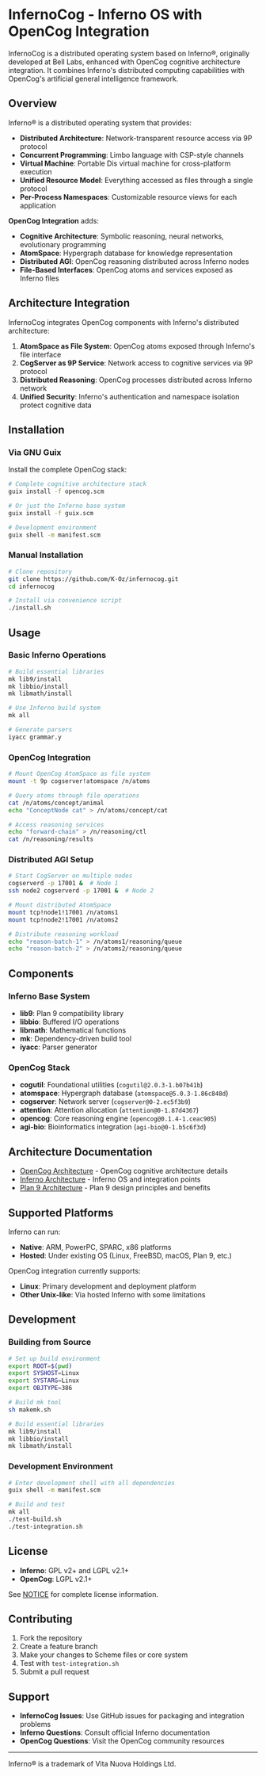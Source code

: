 # InfernoCog - Inferno OS with OpenCog Integration

InfernoCog is a distributed operating system based on Inferno®, originally developed at Bell Labs, enhanced with OpenCog cognitive architecture integration. It combines Inferno's distributed computing capabilities with OpenCog's artificial general intelligence framework.

## Overview

Inferno® is a distributed operating system that provides:

- **Distributed Architecture**: Network-transparent resource access via 9P protocol
- **Concurrent Programming**: Limbo language with CSP-style channels  
- **Virtual Machine**: Portable Dis virtual machine for cross-platform execution
- **Unified Resource Model**: Everything accessed as files through a single protocol
- **Per-Process Namespaces**: Customizable resource views for each application

**OpenCog Integration** adds:

- **Cognitive Architecture**: Symbolic reasoning, neural networks, evolutionary programming
- **AtomSpace**: Hypergraph database for knowledge representation
- **Distributed AGI**: OpenCog reasoning distributed across Inferno nodes
- **File-Based Interfaces**: OpenCog atoms and services exposed as Inferno files

## Architecture Integration

InfernoCog integrates OpenCog components with Inferno's distributed architecture:

1. **AtomSpace as File System**: OpenCog atoms exposed through Inferno's file interface
2. **CogServer as 9P Service**: Network access to cognitive services via 9P protocol  
3. **Distributed Reasoning**: OpenCog processes distributed across Inferno network
4. **Unified Security**: Inferno's authentication and namespace isolation protect cognitive data

## Installation

### Via GNU Guix

Install the complete OpenCog stack:

```bash
# Complete cognitive architecture stack
guix install -f opencog.scm

# Or just the Inferno base system
guix install -f guix.scm

# Development environment  
guix shell -m manifest.scm
```

### Manual Installation

```bash
# Clone repository
git clone https://github.com/K-Oz/infernocog.git
cd infernocog

# Install via convenience script
./install.sh
```

## Usage

### Basic Inferno Operations

```bash
# Build essential libraries
mk lib9/install
mk libbio/install  
mk libmath/install

# Use Inferno build system
mk all

# Generate parsers
iyacc grammar.y
```

### OpenCog Integration

```bash
# Mount OpenCog AtomSpace as file system
mount -t 9p cogserver!atomspace /n/atoms

# Query atoms through file operations
cat /n/atoms/concept/animal
echo "ConceptNode cat" > /n/atoms/concept/cat

# Access reasoning services
echo "forward-chain" > /n/reasoning/ctl
cat /n/reasoning/results
```

### Distributed AGI Setup

```bash
# Start CogServer on multiple nodes
cogserverd -p 17001 &  # Node 1
ssh node2 cogserverd -p 17001 &  # Node 2

# Mount distributed AtomSpace
mount tcp!node1!17001 /n/atoms1
mount tcp!node2!17001 /n/atoms2

# Distribute reasoning workload
echo "reason-batch-1" > /n/atoms1/reasoning/queue
echo "reason-batch-2" > /n/atoms2/reasoning/queue
```

## Components

### Inferno Base System
- **lib9**: Plan 9 compatibility library
- **libbio**: Buffered I/O operations
- **libmath**: Mathematical functions
- **mk**: Dependency-driven build tool
- **iyacc**: Parser generator

### OpenCog Stack
- **cogutil**: Foundational utilities (`cogutil@2.0.3-1.b07b41b`)
- **atomspace**: Hypergraph database (`atomspace@5.0.3-1.86c848d`)
- **cogserver**: Network server (`cogserver@0-2.ec5f3b9`)
- **attention**: Attention allocation (`attention@0-1.87d4367`)
- **opencog**: Core reasoning engine (`opencog@0.1.4-1.ceac905`)
- **agi-bio**: Bioinformatics integration (`agi-bio@0-1.b5c6f3d`)

## Architecture Documentation

- [OpenCog Architecture](opencog.scm.md) - OpenCog cognitive architecture details
- [Inferno Architecture](inferno.scm.md) - Inferno OS and integration points
- [Plan 9 Architecture](plan9.scm.md) - Plan 9 design principles and benefits

## Supported Platforms

Inferno can run:

- **Native**: ARM, PowerPC, SPARC, x86 platforms
- **Hosted**: Under existing OS (Linux, FreeBSD, macOS, Plan 9, etc.)

OpenCog integration currently supports:
- **Linux**: Primary development and deployment platform
- **Other Unix-like**: Via hosted Inferno with some limitations

## Development

### Building from Source

```bash
# Set up build environment
export ROOT=$(pwd)
export SYSHOST=Linux
export SYSTARG=Linux
export OBJTYPE=386

# Build mk tool
sh makemk.sh

# Build essential libraries
mk lib9/install
mk libbio/install
mk libmath/install
```

### Development Environment

```bash
# Enter development shell with all dependencies
guix shell -m manifest.scm

# Build and test
mk all
./test-build.sh
./test-integration.sh
```

## License

- **Inferno**: GPL v2+ and LGPL v2.1+
- **OpenCog**: LGPL v2.1+

See [NOTICE](NOTICE) for complete license information.

## Contributing

1. Fork the repository
2. Create a feature branch
3. Make your changes to Scheme files or core system
4. Test with `test-integration.sh`
5. Submit a pull request

## Support

- **InfernoCog Issues**: Use GitHub issues for packaging and integration problems
- **Inferno Questions**: Consult official Inferno documentation
- **OpenCog Questions**: Visit the OpenCog community resources

---

Inferno® is a trademark of Vita Nuova Holdings Ltd.
